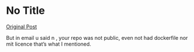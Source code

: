 # No Title

[Original Post](https://discourse.onlinedegree.iitm.ac.in/t/171141/319)

<p>But in email u said n , your repo was not public, even not had dockerfile nor mit licence that’s what I mentioned.</p>